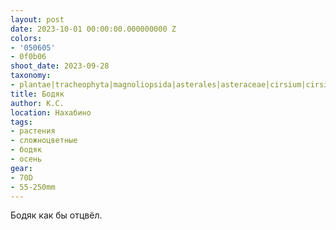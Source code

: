 ```yaml
---
layout: post
date: 2023-10-01 00:00:00.000000000 Z
colors:
- '050605'
- 0f0b06
shoot_date: 2023-09-28
taxonomy:
- plantae|tracheophyta|magnoliopsida|asterales|asteraceae|cirsium|cirsium arvense
title: Бодяк
author: К.С.
location: Нахабино
tags:
- растения
- сложноцветные
- бодяк
- осень
gear:
- 70D
- 55-250mm
---
```

Бодяк как бы отцвёл.

